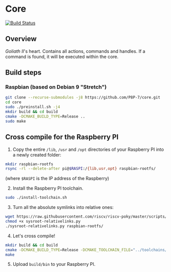 # Core

[![Build Status](https://travis-ci.org/P8P-7/core.svg?branch=master)](https://travis-ci.org/P8P-7/core)

## Overview
_Goliath II_'s heart. Contains all actions, commands and handles. If a command is found, it will be executed within the core.

## Build steps

### Raspbian (based on Debian 9 "Stretch")
```bash
git clone --recurse-submodules -j8 https://github.com/P8P-7/core.git
cd core
sudo ./preinstall.sh -j4
mkdir build && cd build
cmake -DCMAKE_BUILD_TYPE=Release ..
sudo make
```

## Cross compile for the Raspberry PI

1. Copy the entire `/lib`, `/usr` and `/opt` directories of your Raspberry PI into a newly created folder:
```bash
mkdir raspbian-rootfs
rsync -rl --delete-after pi@$RASPI:/{lib,usr,opt} raspbian-rootfs/
```
(where `$RASPI` is the IP address of the Raspberry)

2. Install the Raspberry PI toolchain.
```bash
sudo ./install-toolchain.sh
```

3. Turn all the absolute symlinks into relative ones:
```bash
wget https://raw.githubusercontent.com/riscv/riscv-poky/master/scripts/sysroot-relativelinks.py
chmod +x sysroot-relativelinks.py
./sysroot-relativelinks.py raspbian-rootfs/
```

4. Let's cross compile!
```bash
mkdir build && cd build
cmake -DCMAKE_BUILD_TYPE=Release -DCMAKE_TOOLCHAIN_FILE="../toolchains/toolchain-rpi.cmake" ..
make
```

5. Upload `build/bin` to your Raspberry PI.
